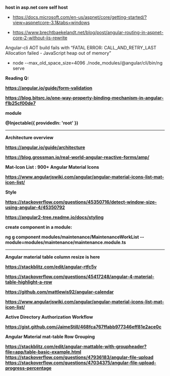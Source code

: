 
<b>host in asp.net core self host </b>

* https://docs.microsoft.com/en-us/aspnet/core/getting-started/?view=aspnetcore-3.1&tabs=windows

* https://www.brechtbaekelandt.net/blog/post/angular-routing-in-aspnet-core-2-without-iis-rewrite


Angular-cli AOT build fails with “FATAL ERROR: CALL_AND_RETRY_LAST Allocation failed - JavaScript heap out of memory”


- node --max_old_space_size=4096 ./node_modules/@angular/cli/bin/ng serve

<b>Reading Q:<b>
  
 https://angular.io/guide/form-validation
 
 https://blog.bitsrc.io/one-way-property-binding-mechanism-in-angular-f1b25cf00de7
 
module

@Injectable({
  providedIn: 'root'
})
 
 <hr>

<b>Architecture overview</b>

https://angular.io/guide/architecture

https://blog.grossman.io/real-world-angular-reactive-forms/amp/

<b>Mat-Icon List : 900+ Angular Material Icons</b>

https://www.angularjswiki.com/angular/angular-material-icons-list-mat-icon-list/

<b>Style</b>

https://stackoverflow.com/questions/45350716/detect-window-size-using-angular-4/45350792



https://angular2-tree.readme.io/docs/styling

create component in a module:

ng g component modules/maintenance/MaintenanceWorkList --module=modules/maintenance/maintenance.module.ts


<hr>

<b>Angular material table column resize is here</b>

https://stackblitz.com/edit/angular-rtfc5v

https://stackoverflow.com/questions/45417248/angular-4-material-table-highlight-a-row

https://github.com/mattlewis92/angular-calendar

https://www.angularjswiki.com/angular/angular-material-icons-list-mat-icon-list/

<b>Active Directory Authorization Workflow</b>

https://gist.github.com/JaimeStill/468fca767ffabb977346eff81e2ace0c

<b>Angular Material mat-table Row Grouping</b>


https://stackblitz.com/edit/angular-mattable-with-groupheader?file=app/table-basic-example.html
https://stackoverflow.com/questions/47936183/angular-file-upload
https://stackoverflow.com/questions/47034375/angular-file-upload-progress-percentage
